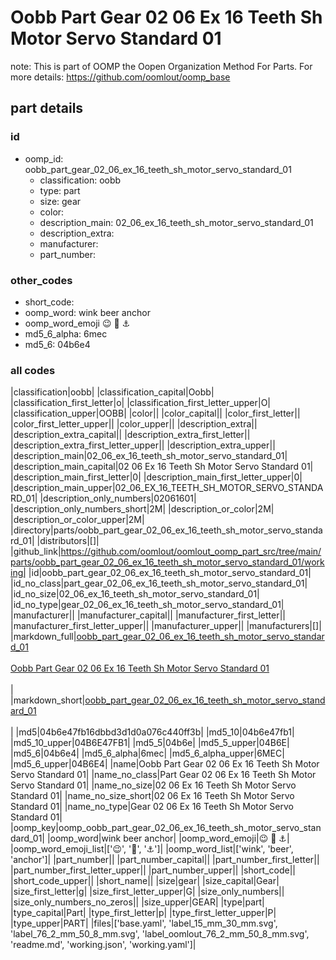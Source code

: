 # Oobb Part Gear 02 06 Ex 16 Teeth Sh Motor Servo Standard 01  

note: This is part of OOMP the Oopen Organization Method For Parts. For more details: https://github.com/oomlout/oomp_base

##  part details





### id
* oomp_id: oobb_part_gear_02_06_ex_16_teeth_sh_motor_servo_standard_01
  * classification: oobb
  * type: part
  * size: gear
  * color: 
  * description_main: 02_06_ex_16_teeth_sh_motor_servo_standard_01
  * description_extra: 
  * manufacturer: 
  * part_number: 

### other_codes
* short_code: 
* oomp_word: wink beer anchor
* oomp_word_emoji :wink: :beer: :anchor:
* md5_6_alpha: 6mec
* md5_6: 04b6e4

### all codes 
|classification|oobb|
|classification_capital|Oobb|
|classification_first_letter|o|
|classification_first_letter_upper|O|
|classification_upper|OOBB|
|color||
|color_capital||
|color_first_letter||
|color_first_letter_upper||
|color_upper||
|description_extra||
|description_extra_capital||
|description_extra_first_letter||
|description_extra_first_letter_upper||
|description_extra_upper||
|description_main|02_06_ex_16_teeth_sh_motor_servo_standard_01|
|description_main_capital|02 06 Ex 16 Teeth Sh Motor Servo Standard 01|
|description_main_first_letter|0|
|description_main_first_letter_upper|0|
|description_main_upper|02_06_EX_16_TEETH_SH_MOTOR_SERVO_STANDARD_01|
|description_only_numbers|02061601|
|description_only_numbers_short|2M|
|description_or_color|2M|
|description_or_color_upper|2M|
|directory|parts/oobb_part_gear_02_06_ex_16_teeth_sh_motor_servo_standard_01|
|distributors|[]|
|github_link|https://github.com/oomlout/oomlout_oomp_part_src/tree/main/parts/oobb_part_gear_02_06_ex_16_teeth_sh_motor_servo_standard_01/working|
|id|oobb_part_gear_02_06_ex_16_teeth_sh_motor_servo_standard_01|
|id_no_class|part_gear_02_06_ex_16_teeth_sh_motor_servo_standard_01|
|id_no_size|02_06_ex_16_teeth_sh_motor_servo_standard_01|
|id_no_type|gear_02_06_ex_16_teeth_sh_motor_servo_standard_01|
|manufacturer||
|manufacturer_capital||
|manufacturer_first_letter||
|manufacturer_first_letter_upper||
|manufacturer_upper||
|manufacturers|[]|
|markdown_full|[oobb_part_gear_02_06_ex_16_teeth_sh_motor_servo_standard_01](https://github.com/oomlout/oomlout_oomp_part_src/tree/main/parts/oobb_part_gear_02_06_ex_16_teeth_sh_motor_servo_standard_01/working)<br>[](https://github.com/oomlout/oomlout_oomp_part_src/tree/main/parts/oobb_part_gear_02_06_ex_16_teeth_sh_motor_servo_standard_01/working)<br>[Oobb Part Gear 02 06 Ex 16 Teeth Sh Motor Servo Standard 01](https://github.com/oomlout/oomlout_oomp_part_src/tree/main/parts/oobb_part_gear_02_06_ex_16_teeth_sh_motor_servo_standard_01/working)<br><br>|
|markdown_short|[oobb_part_gear_02_06_ex_16_teeth_sh_motor_servo_standard_01](https://github.com/oomlout/oomlout_oomp_part_src/tree/main/parts/oobb_part_gear_02_06_ex_16_teeth_sh_motor_servo_standard_01/working)<br><br>|
|md5|04b6e47fb16dbbd3d1d0a076c440ff3b|
|md5_10|04b6e47fb1|
|md5_10_upper|04B6E47FB1|
|md5_5|04b6e|
|md5_5_upper|04B6E|
|md5_6|04b6e4|
|md5_6_alpha|6mec|
|md5_6_alpha_upper|6MEC|
|md5_6_upper|04B6E4|
|name|Oobb Part Gear 02 06 Ex 16 Teeth Sh Motor Servo Standard 01|
|name_no_class|Part Gear 02 06 Ex 16 Teeth Sh Motor Servo Standard 01|
|name_no_size|02 06 Ex 16 Teeth Sh Motor Servo Standard 01|
|name_no_size_short|02 06 Ex 16 Teeth Sh Motor Servo Standard 01|
|name_no_type|Gear 02 06 Ex 16 Teeth Sh Motor Servo Standard 01|
|oomp_key|oomp_oobb_part_gear_02_06_ex_16_teeth_sh_motor_servo_standard_01|
|oomp_word|wink beer anchor|
|oomp_word_emoji|:wink: :beer: :anchor:|
|oomp_word_emoji_list|[':wink:', ':beer:', ':anchor:']|
|oomp_word_list|['wink', 'beer', 'anchor']|
|part_number||
|part_number_capital||
|part_number_first_letter||
|part_number_first_letter_upper||
|part_number_upper||
|short_code||
|short_code_upper||
|short_name||
|size|gear|
|size_capital|Gear|
|size_first_letter|g|
|size_first_letter_upper|G|
|size_only_numbers||
|size_only_numbers_no_zeros||
|size_upper|GEAR|
|type|part|
|type_capital|Part|
|type_first_letter|p|
|type_first_letter_upper|P|
|type_upper|PART|
|files|['base.yaml', 'label_15_mm_30_mm.svg', 'label_76_2_mm_50_8_mm.svg', 'label_oomlout_76_2_mm_50_8_mm.svg', 'readme.md', 'working.json', 'working.yaml']|
